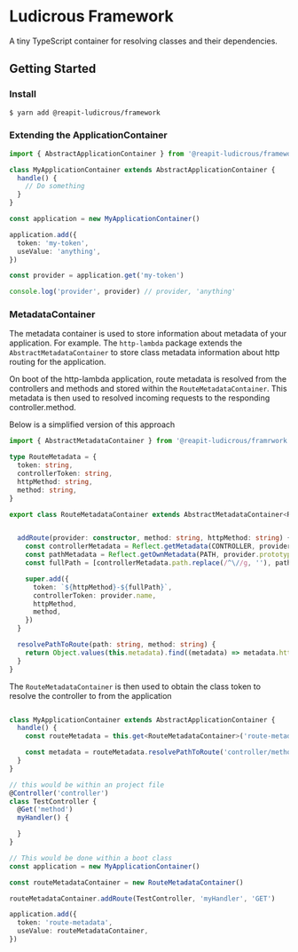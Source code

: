 # Ludicrous Framework 

A tiny TypeScript container for resolving classes and their dependencies.

## Getting Started

### Install

```bash
$ yarn add @reapit-ludicrous/framework
```

### Extending the ApplicationContainer

```ts
import { AbstractApplicationContainer } from '@reapit-ludicrous/framework'

class MyApplicationContainer extends AbstractApplicationContainer {
  handle() {
    // Do something 
  }
}

const application = new MyApplicationContainer()

application.add({
  token: 'my-token',
  useValue: 'anything',
})

const provider = application.get('my-token')

console.log('provider', provider) // provider, 'anything'
```

### MetadataContainer

The metadata container is used to store information about metadata of your application. For example. The `http-lambda` package extends the `AbstractMetadataContainer` to store class metadata information about http routing for the application.

On boot of the http-lambda application, route metadata is resolved from the controllers and methods and stored within the `RouteMetadataContainer`. This metadata is then used to resolved incoming requests to the responding controller.method.

Below is a simplified version of this approach
```ts
import { AbstractMetadataContainer } from '@reapit-ludicrous/framrwork'

type RouteMetadata = {
  token: string,
  controllerToken: string,
  httpMethod: string,
  method: string,
}

export class RouteMetadataContainer extends AbstractMetadataContainer<RouteMetadata> {


  addRoute(provider: constructor, method: string, httpMethod: string) {
    const controllerMetadata = Reflect.getMetadata(CONTROLLER, provider)
    const pathMetadata = Reflect.getOwnMetadata(PATH, provider.prototype[method])
    const fullPath = [controllerMetadata.path.replace(/^\//g, ''), pathMetadata]

    super.add({
      token: `${httpMethod}-${fullPath}`,
      controllerToken: provider.name,
      httpMethod,
      method,
    })
  }

  resolvePathToRoute(path: string, method: string) {
    return Object.values(this.metadata).find((metadata) => metadata.httpMethod === method && metadata.path === path)
  }
}
```

The `RouteMetadataContainer` is then used to obtain the class token to resolve the controller to from the application


```ts

class MyApplicationContainer extends AbstractApplicationContainer {
  handle() {
    const routeMetadata = this.get<RouteMetadataContainer>('route-metadata')

    const metadata = routeMetadata.resolvePathToRoute('controller/method', 'GET')
  }
}

// this would be within an project file
@Controller('controller')
class TestController {
  @Get('method')
  myHandler() {

  }
}

// This would be done within a boot class
const application = new MyApplicationContainer()

const routeMetadataContainer = new RouteMetadataContainer()

routeMetadataContainer.addRoute(TestController, 'myHandler', 'GET')

application.add({
  token: 'route-metadata',
  useValue: routeMetadataContainer,
})

```
